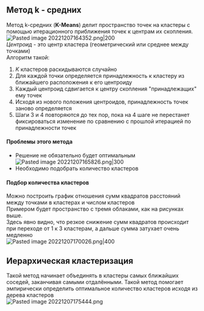 ## Метод k - средних   
Метод k-средних (**K-Means**) делит пространство точек на кластеры с помощью итерационного приближения точек к центрам их скопления.  
![Pasted image 20221207164352.png|200](https://github.com/PolkaDott/Data-Science-Summaries/blob/main/Классический%20ML/attachments/Pasted%20image%2020221207164352.png?raw=true)  
*Центроид* - это центр кластера (геометрический или среднее между точками)  
Алгоритм такой:  
1. $K$ кластеров раскидываются случайно  
2. Для каждой точки определяется принадлежность к кластеру из ближайшего расположения к его центроиду  
3. Каждый центроид сдвигается к центру скопления "принадлежащих" ему точек  
4. Исходя из нового положения центроидов, принадлежность точек заново определяется  
5. Шаги 3 и 4 повторяются до тех пор, пока на 4 шаге не перестанет фиксироваться изменение по сравнению с прошлой итерацией по принадлежности точек  
  
#### Проблемы этого метода  
- Решение не обязательно будет оптимальным  
![Pasted image 20221207165826.png|300](https://github.com/PolkaDott/Data-Science-Summaries/blob/main/Классический%20ML/attachments/Pasted%20image%2020221207165826.png?raw=true)  
- Необходимо подобрать количество кластеров  
  
#### Подбор количества кластеров  
Можно построить график отношения сумм квадратов расстояний между точками в кластерах и числом кластеров  
Примером будет пространство с тремя облаками, как на рисунках выше.   
Здесь явно видно, что резкое снижение сумм квадратов происходит при переходе от 1 к 3 кластерам, а дальше сумма затухает очень медленно  
![Pasted image 20221207170026.png|400](https://github.com/PolkaDott/Data-Science-Summaries/blob/main/Классический%20ML/attachments/Pasted%20image%2020221207170026.png?raw=true)  
  
## Иерархическая кластеризация  
Такой метод начинает объединять в кластеры самых ближайших соседей, заканчивая самыми отдалёнными. Такой метод помогает эмпирически определить оптимальное количество кластеров исходя из дерева кластеров  
![Pasted image 20221207175444.png](https://github.com/PolkaDott/Data-Science-Summaries/blob/main/Классический%20ML/attachments/Pasted%20image%2020221207175444.png?raw=true)
